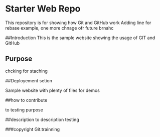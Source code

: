 # Starter Web Repo

This repository is for showing how Git and GitHub work
Adding line for rebase example, one more chnage ofr future brnahc

##Introduction
This is the sample website showing the usage of GIT and GitHub

## Purpose
chcking for staching

##Deployement setion

Sample website with plenty of files for demos

##how to contribute

to testing purpose

##description
to description testing

###copyright
Git.trainning